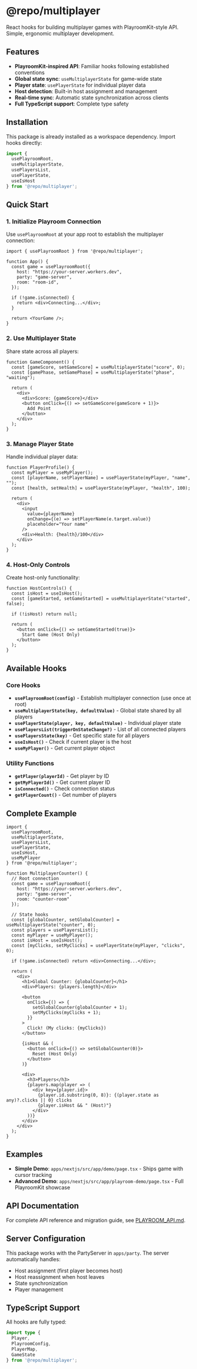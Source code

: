 # @repo/multiplayer

React hooks for building multiplayer games with PlayroomKit-style API. Simple, ergonomic multiplayer development.

## Features

- **PlayroomKit-inspired API**: Familiar hooks following established conventions
- **Global state sync**: `useMultiplayerState` for game-wide state
- **Player state**: `usePlayerState` for individual player data
- **Host detection**: Built-in host assignment and management
- **Real-time sync**: Automatic state synchronization across clients
- **Full TypeScript support**: Complete type safety

## Installation

This package is already installed as a workspace dependency. Import hooks directly:

```typescript
import { 
  usePlayroomRoot, 
  useMultiplayerState, 
  usePlayersList, 
  usePlayerState,
  useIsHost 
} from '@repo/multiplayer';
```

## Quick Start

### 1. Initialize Playroom Connection

Use `usePlayroomRoot` at your app root to establish the multiplayer connection:

```tsx
import { usePlayroomRoot } from '@repo/multiplayer';

function App() {
  const game = usePlayroomRoot({
    host: "https://your-server.workers.dev",
    party: "game-server",
    room: "room-id",
  });

  if (!game.isConnected) {
    return <div>Connecting...</div>;
  }

  return <YourGame />;
}
```

### 2. Use Multiplayer State

Share state across all players:

```tsx
function GameComponent() {
  const [gameScore, setGameScore] = useMultiplayerState("score", 0);
  const [gamePhase, setGamePhase] = useMultiplayerState("phase", "waiting");

  return (
    <div>
      <div>Score: {gameScore}</div>
      <button onClick={() => setGameScore(gameScore + 1)}>
        Add Point
      </button>
    </div>
  );
}
```

### 3. Manage Player State

Handle individual player data:

```tsx
function PlayerProfile() {
  const myPlayer = useMyPlayer();
  const [playerName, setPlayerName] = usePlayerState(myPlayer, "name", "");
  const [health, setHealth] = usePlayerState(myPlayer, "health", 100);

  return (
    <div>
      <input 
        value={playerName}
        onChange={(e) => setPlayerName(e.target.value)}
        placeholder="Your name"
      />
      <div>Health: {health}/100</div>
    </div>
  );
}
```

### 4. Host-Only Controls

Create host-only functionality:

```tsx
function HostControls() {
  const isHost = useIsHost();
  const [gameStarted, setGameStarted] = useMultiplayerState("started", false);

  if (!isHost) return null;

  return (
    <button onClick={() => setGameStarted(true)}>
      Start Game (Host Only)
    </button>
  );
}
```

## Available Hooks

### Core Hooks

- **`usePlayroomRoot(config)`** - Establish multiplayer connection (use once at root)
- **`useMultiplayerState(key, defaultValue)`** - Global state shared by all players  
- **`usePlayerState(player, key, defaultValue)`** - Individual player state
- **`usePlayersList(triggerOnStateChange?)`** - List of all connected players
- **`usePlayersState(key)`** - Get specific state for all players
- **`useIsHost()`** - Check if current player is the host
- **`useMyPlayer()`** - Get current player object

### Utility Functions

- **`getPlayer(playerId)`** - Get player by ID
- **`getMyPlayerId()`** - Get current player ID
- **`isConnected()`** - Check connection status
- **`getPlayerCount()`** - Get number of players

## Complete Example

```tsx
import {
  usePlayroomRoot,
  useMultiplayerState,
  usePlayersList,
  usePlayerState,
  useIsHost,
  useMyPlayer
} from '@repo/multiplayer';

function MultiplayerCounter() {
  // Root connection
  const game = usePlayroomRoot({
    host: "https://your-server.workers.dev",
    party: "game-server", 
    room: "counter-room"
  });

  // State hooks
  const [globalCounter, setGlobalCounter] = useMultiplayerState("counter", 0);
  const players = usePlayersList();
  const myPlayer = useMyPlayer();
  const isHost = useIsHost();
  const [myClicks, setMyClicks] = usePlayerState(myPlayer, "clicks", 0);

  if (!game.isConnected) return <div>Connecting...</div>;

  return (
    <div>
      <h1>Global Counter: {globalCounter}</h1>
      <div>Players: {players.length}</div>
      
      <button 
        onClick={() => {
          setGlobalCounter(globalCounter + 1);
          setMyClicks(myClicks + 1);
        }}
      >
        Click! (My clicks: {myClicks})
      </button>

      {isHost && (
        <button onClick={() => setGlobalCounter(0)}>
          Reset (Host Only)
        </button>
      )}

      <div>
        <h3>Players</h3>
        {players.map(player => (
          <div key={player.id}>
            {player.id.substring(0, 8)}: {(player.state as any)?.clicks || 0} clicks
            {player.isHost && " (Host)"}
          </div>
        ))}
      </div>
    </div>
  );
}
```

## Examples

- **Simple Demo**: `apps/nextjs/src/app/demo/page.tsx` - Ships game with cursor tracking
- **Advanced Demo**: `apps/nextjs/src/app/playroom-demo/page.tsx` - Full PlayroomKit showcase

## API Documentation

For complete API reference and migration guide, see [PLAYROOM_API.md](./PLAYROOM_API.md).

## Server Configuration

This package works with the PartyServer in `apps/party`. The server automatically handles:

- Host assignment (first player becomes host)
- Host reassignment when host leaves
- State synchronization
- Player management

## TypeScript Support

All hooks are fully typed:

```typescript
import type { 
  Player, 
  PlayroomConfig,
  PlayerMap, 
  GameState 
} from '@repo/multiplayer';
```
